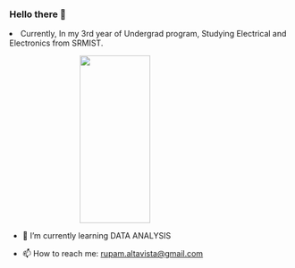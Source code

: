 ### Hello there 👋

<li>Currently, In my 3rd year of Undergrad program, Studying Electrical and Electronics from SRMIST.</li>
 
<img src="https://user-images.githubusercontent.com/65285463/149609899-0d8fd4f9-46f0-4a03-a4e3-b06249a89cac.gif" height="300px" width="300px" style=" display: block;
  margin-left: auto;
  margin-right: auto;
  width: 50%; ">


- 🌱 I’m currently learning DATA ANALYSIS  
<!-- - 🔭 I’m currently working on
- 🌱 I’m currently learning 
 - 👯 I’m looking to collaborate on ...
- 🤔 I’m looking for help with ...
 - 😄 Pronouns: ...
- ⚡ Fun fact: ...
 - 💬 Ask me about ...-->
- 📫 How to reach me: rupam.altavista@gmail.com


